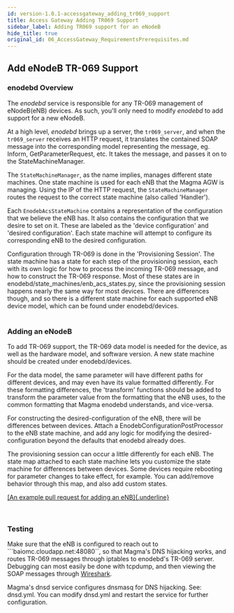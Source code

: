 ```yaml
---
id: version-1.0.1-accessgateway_adding_tr069_support
title: Access Gateway Adding TR069 Support
sidebar_label: Adding TR069 support for an eNodeB
hide_title: true
original_id: 06_AccessGateway_RequirementsPrerequisites.md
---
```


## Add eNodeB TR-069 Support

### enodebd Overview

The *enodebd* service is responsible for any TR-069 management of eNodeB(eNB) devices. As such, you'll only need to modify *enodebd* to add support for a new eNodeB.

At a high level, *enodebd* brings up a server, the ```tr069_server```, and when the ```tr069_server``` receives an HTTP request, it translates the contained SOAP message into the corresponding model representing the message, eg. Inform, GetParameterRequest, etc. It takes the message, and passes it on to the StateMachineManager.

The ```StateMachineManager```, as the name implies, manages different state machines. One state machine is used for each eNB that the Magma AGW is managing. Using the IP of the HTTP request, the ```StateMachineManager``` routes the request to the correct state machine (also called 'Handler').

Each ```EnodebAcsStateMachine``` contains a representation of the configuration that we believe the eNB has. It also contains the
configuration that we desire to set on it. These are labeled as the 'device configuration' and 'desired configuration'. Each state machine will attempt to configure its corresponding eNB to the desired configuration.

Configuration through TR-069 is done in the 'Provisioning Session'. The state machine has a state for each step of the provisioning session, each with its own logic for how to process the incoming TR-069 message, and how to construct the TR-069 response. Most of these states are in enodebd/state\_machines/enb\_acs\_states.py, since the provisioning session happens nearly the same way for most devices. There are differences though, and so there is a different state machine for each supported eNB device model, which can be found under enodebd/devices.<br><br/>


### Adding an eNodeB

To add TR-069 support, the TR-069 data model is needed for the device, as well as the hardware model, and software version. A new state machine should be created under enodebd/devices.

For the data model, the same parameter will have different paths for different devices, and may even have its value formatted differently. For these formatting differences, the 'transform' functions should be added to transform the parameter value from the formatting that the eNB uses, to the common formatting that Magma enodebd understands, and vice-versa.

For constructing the desired-configuration of the eNB, there will be differences between devices. Attach a EnodebConfigurationPostProcessor to the eNB state machine, and add any logic for modifying the
desired-configuration beyond the defaults that enodebd already does.

The provisioning session can occur a little differently for each eNB. The state map attached to each state machine lets you customize the state machine for differences between devices. Some devices require rebooting for parameter changes to take effect, for example. You can add/remove behavior through this map, and also add custom states.

[[An example pull request for adding an
eNB]{.underline}](https://github.com/facebookincubator/magma/commit/e1d4564f7daa7a4c1be135e8dbffe7a10bfa4e34)

<br/>

### Testing

Make sure that the eNB is configured to reach out to ```baiomc.cloudapp.net:48080``, so that Magma's DNS hijacking works, and
routes TR-069 messages through iptables to enodebd's TR-069 server. Debugging can most easily be done with tcpdump, and then viewing the
SOAP messages through [Wireshark](https://www.wireshark.org/).

Magma's dnsd service configures dnsmasq for DNS hijacking.
See: dnsd.yml. You can modify dnsd.yml and restart the service for further configuration.
